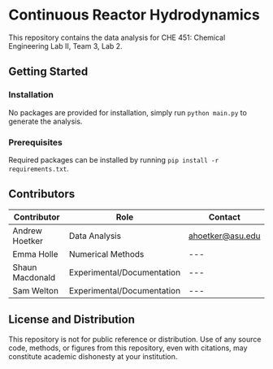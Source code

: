 # Continuous Reactor Hydrodynamics

This repository contains the data analysis for CHE 451: Chemical Engineering Lab II, Team 3, Lab 2. 

## Getting Started

### Installation

No packages are provided for installation, simply run `python main.py` to generate the analysis. 

### Prerequisites

Required packages can be installed by running `pip install -r requirements.txt`. 

## Contributors

| Contributor | Role | Contact | 
| ----------- | ---- | ------- | 
| Andrew Hoetker | Data Analysis | ahoetker@asu.edu | 
| Emma Holle | Numerical Methods | --- | 
| Shaun Macdonald | Experimental/Documentation | --- | 
| Sam Welton | Experimental/Documentation | --- |

## License and Distribution

This repository is not for public reference or distribution. Use of any source code,
methods, or figures from this repository, even with citations, may constitute academic 
dishonesty at your institution. 